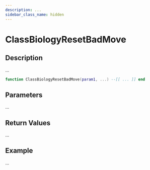 ```yaml
---
description: ...
sidebar_class_name: hidden
---
```


# ClassBiologyResetBadMove

## Description

...

```lua
function ClassBiologyResetBadMove(param1, ...) --[[ ... ]] end
```

## Parameters

...

## Return Values

...

## Example

...


